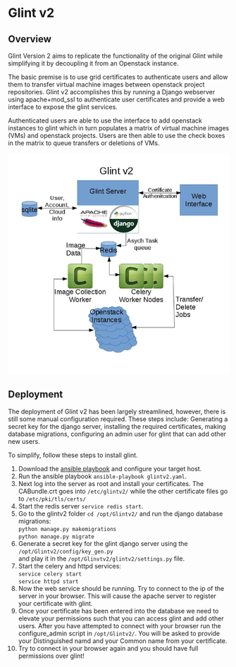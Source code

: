 # Glint v2

## Overview
Glint Version 2 aims to replicate the functionality of the original Glint
while simplifying it by decoupling it from an Openstack instance.

The basic premise is to use grid certificates to authenticate users and 
allow them to transfer virtual machine images between openstack project
repositories. Glint v2 accomplishes this by running a Django webserver
using apache+mod_ssl to authenticate user certificates and provide a
web interface to expose the glint services.

Authenticated users are able to use the interface to add openstack instances
to glint which in turn populates a matrix of virtual machine images (VMs) and
openstack projects. Users are then able to use the check boxes in the matrix
to queue transfers or deletions of VMs.

<img src="Glintv2.jpg" />


## Deployment

The deployment of Glint v2 has been largely streamlined, however, there is still
some manual configuration required. These steps include: Generating a secret key
for the django server, installing the required certificates, making database
migrations, configuring an admin user for glint that can add other new users.

To simplify, follow these steps to install glint.

1. Download the [ansible playbook](https://github.com/hep-gc/ansible-systems/tree/glintv2/heprc/glintv2) and configure your target host.
2. Run the ansible playbook `ansible-playbook glintv2.yaml`.
3. Next log into the server as root and install your certificates.
The CABundle.crt goes into `/etc/glintv2/` while the other certificate files go to
`/etc/pki/tls/certs/`
4. Start the redis server `service redis start`.
5. Go to the glintv2 folder `cd /opt/Glintv2/` and run the django database migrations:  
`python manage.py makemigrations`  
`python manage.py migrate`  
6. Generate a secret key for the glint django server using the `/opt/Glintv2/config/key_gen.py`  
and play it in the `/opt/Glinvtv2/glintv2/settings.py` file.
7. Start the celery and httpd services:  
`service celery start`  
`service httpd start`  
8. Now the web service should be running. Try to connect to the ip of the server in
your browser. This will cause the apache server to register your certificate with glint.
9. Once your certificate has been entered into the database we need to elevate your
permissions such that you can access glint and add other users. After you have attempted
to connect with your browser run the configure_admin script in `/opt/Glintv2/`. You will
be asked to provide your Distinguished namd and your Common name from your certificate.
10. Try to connect in your browser again and you should have full permissions over glint!